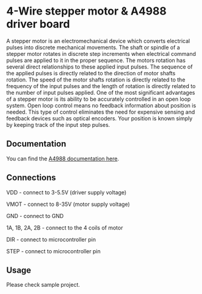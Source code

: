 # 4-Wire stepper motor & A4988 driver board

A stepper motor is an electromechanical device which converts electrical pulses into discrete mechanical movements. The shaft or spindle of a stepper motor rotates in discrete step increments when electrical command pulses are applied to it in the proper sequence. The motors rotation has several direct relationships to these applied input pulses. The sequence of the applied pulses is directly related to the direction of motor shafts rotation. The speed of the motor shafts rotation is directly related to the frequency of the input pulses and the length of rotation is directly related to the number of input pulses applied. One of the most significant advantages of a stepper motor is its ability to be accurately controlled in an open loop system. Open loop control means no feedback information about position is needed. This type of control eliminates the need for expensive sensing and feedback devices such as optical encoders. Your position is known simply by keeping track of the input step pulses.

## Documentation

You can find the [A4988 documentation here](https://www.pololu.com/file/0J450/a4988_DMOS_microstepping_driver_with_translator.pdf).

## Connections

VDD - connect to 3-5.5V (driver supply voltage)

VMOT - connect to 8-35V (motor supply voltage)

GND - connect to GND

1A, 1B, 2A, 2B - connect to the 4 coils of motor

DIR - connect to microcontroller pin

STEP - connect to microcontroller pin

## Usage

Please check sample project.